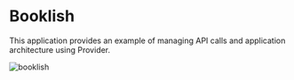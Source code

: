 # Booklish

This application provides an example of managing API calls and application architecture using Provider.


![booklish](https://github.com/sumeyyekilincc/BooklishApp-Provider/assets/143969693/4ec12ea9-736b-49d7-937a-f7584ce35313)
